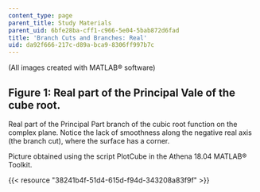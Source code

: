 ```yaml
---
content_type: page
parent_title: Study Materials
parent_uid: 6bfe28ba-cff1-c966-5e04-5bab872d6fad
title: 'Branch Cuts and Branches: Real'
uid: da92f666-217c-d89a-bca9-8306ff997b7c
---
```


(All images created with MATLAB® software)

Figure 1: Real part of the Principal Vale of the cube root.
-----------------------------------------------------------

Real part of the Principal Part branch of the cubic root function on the complex plane. Notice the lack of smoothness along the negative real axis (the branch cut), where the surface has a corner.

Picture obtained using the script PlotCube in the Athena 18.04 MATLAB® Toolkit.

{{< resource "38241b4f-51d4-615d-f94d-343208a83f9f" >}}